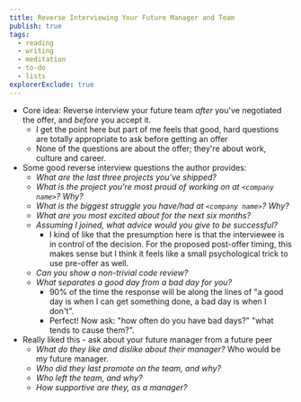 ```yaml
---
title: Reverse Interviewing Your Future Manager and Team
publish: true
tags:
  - reading
  - writing
  - meditation
  - to-do
  - lists
explorerExclude: true
---
```

- Core idea: Reverse interview your future team *after* you've negotiated the offer, and *before* you accept it.
	- I get the point here but part of me feels that good, hard questions are totally appropriate to ask before getting an offer
	- None of the questions are about the offer; they're about work, culture and career.
- Some good reverse interview questions the author provides:
	- _What are the last three projects you've shipped?_
	- _What is the project you're most proud of working on at `<company name>`? Why?_
	- _What is the biggest struggle you have/had at `<company name>`? Why?_
	- _What are you most excited about for the next six months?_
	- _Assuming I joined, what advice would you give to be successful?_
		- I kind of like that the presumption here is that the interviewee is in control of the decision. For the proposed post-offer timing, this makes sense but I think it feels like a small psychological trick to use pre-offer as well.
	- _Can you show a non-trivial code review?_
	- _What separates a good day from a bad day for you?_
		- 90% of the time the response will be along the lines of "a good day is when I can get something done, a bad day is when I don't".
		- Perfect! Now ask: "how often do you have bad days?" "what tends to cause them?".
- Really liked this - ask about your future manager from a future peer
	- _What do they like and dislike about their manager?_ Who would be my future manager.
	- _Who did they last promote on the team, and why?_
	- _Who left the team, and why?_
	- _How supportive are they, as a manager?_
